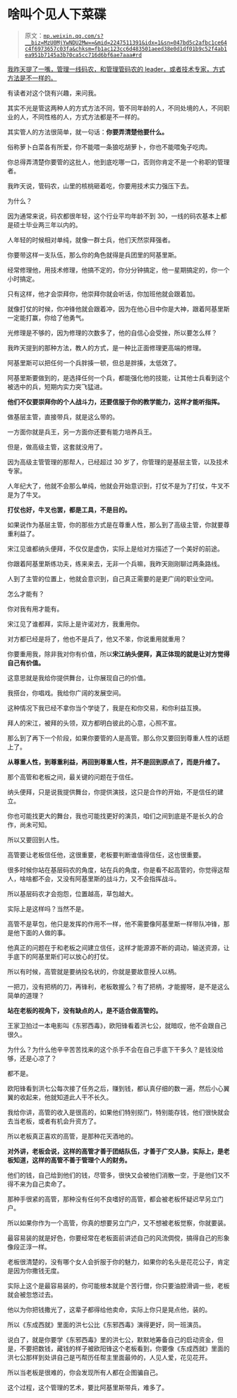 # 啥叫个见人下菜碟

> 原文：[`mp.weixin.qq.com/s?__biz=MzU0MjYwNDU2Mw==&mid=2247511391&idx=1&sn=047bd5c2afbc1ce64c4f6973657c03fa&chksm=fb1ac123cc6d483501aeed38e0d1df01b9c52f4ab1ea951b7145a3b70ca5cc716d6bf6ae7aaa#rd`](http://mp.weixin.qq.com/s?__biz=MzU0MjYwNDU2Mw==&mid=2247511391&idx=1&sn=047bd5c2afbc1ce64c4f6973657c03fa&chksm=fb1ac123cc6d483501aeed38e0d1df01b9c52f4ab1ea951b7145a3b70ca5cc716d6bf6ae7aaa#rd)

[我昨天提了一嘴，管理一线码农，和管理管码农的 leader，或者技术专家，方式方法是不一样的。](http://mp.weixin.qq.com/s?__biz=MzU0MjYwNDU2Mw==&mid=2247511360&idx=1&sn=653631e75e60e3e9abf30711027ea51e&chksm=fb1ac13ccc6d482a6fbd6efcf0d4e3036391c4a5fcfa007c7e4d5f2ca5072da1f20eee62388d&scene=21#wechat_redirect) 

有读者对这个饶有兴趣，来问我。

其实不光是管这两种人的方式方法不同，管不同年龄的人，不同处境的人，不同职业的人，不同性格的人，方式方法都是不一样的。

其实管人的方法很简单，就一句话：**你要弄清楚他要什么。**

俗称萝卜白菜各有所爱，你不能喂一条狼吃胡萝卜，你也不能喂兔子吃肉。

你总得弄清楚你要管的这批人，他到底吃哪一口，否则你肯定不是一个称职的管理者。

我昨天说，管码农，山里的核桃砸着吃，你要用技术实力强压下去。

为什么？

因为通常来说，码农都很年轻，这个行业平均年龄不到 30，一线的码农基本上都是硕士毕业两三年以内的。

人年轻的时候相对单纯，就像一群士兵，他们天然崇拜强者。

你要带这样一支队伍，那么你的角色就得是兵团里的阿基里斯。

经常修理他，用技术修理，他搞不定的，你分分钟搞定，他一星期搞定的，你一个小时搞定。

只有这样，他才会崇拜你，他崇拜你就会听话，你加班他就会跟着加。

就像打仗的时候，你冲锋他就会跟着冲，因为在他心目中你是大神，跟着阿基里斯一定能打赢，你给了他勇气。

光修理是不够的，因为修理的次数多了，他的自信心会受挫，所以要怎么样？

我昨天提到的那种方法，教人的方式，是一种比正面修理更高端的修理。

阿基里斯可以把任何一个兵胖揍一顿，但总是胖揍，太低效了。

阿基里斯要做到的，是选择任何一个兵，都能强化他的技能，让其他士兵看到这个被选中的兵，短期内实力突飞猛进。

**他们不仅要崇拜你的个人战斗力，还要信服于你的教学能力，这样才能听指挥。** 

做基层主管，直接带兵，就是这么带的。

一方面你就是兵王，另一方面你还要有能力培养兵王。

但是，做高级主管，这套就没用了。

因为高级主管管理的那帮人，已经超过 30 岁了，你管理的是基层主管，以及技术专家。

人年纪大了，他就不会那么单纯，他就会开始意识到，打仗不是为了打仗，牛叉不是为了牛叉。

**打仗也好，牛叉也罢，都是工具，不是目的。**

如果说作为基层主管，你的那些方式是在尊重人性，那么到了高级主管，你就要尊重利益了。

宋江见谁都纳头便拜，不仅仅是虚伪，实际上是给对方描述了一个美好的前途。

你跟着阿基里斯练功夫，练来来去，无非一个兵嘛，我昨天刚刚聊过两条路线。

人到了主管的位置上，他就会意识到，自己真正需要的是更广阔的职业空间。

怎么才能有？

你对我有用才能有。

宋江见了谁都拜，实际上是许诺对方，我重用你。

对方都已经是将了，他也不是兵了，他又不笨，你说重用就重用？

你要重用我，除非我对你有价值，所以**宋江纳头便拜，真正体现的就是让对方觉得自己有价值。**

这意思就是我给你提供舞台，让你展现自己的价值。

我搭台，你唱戏。我给你广阔的发展空间。

这种情况下我已经不拿你当个学徒了，我是在和你交易，和你利益互换。

拜人的宋江，被拜的头领，双方都明白彼此的心意，心照不宣。

那么到了再下一个阶段，如果你要管的人是高管。那么你又要回到尊重人性的话题上了。

**从尊重人性，到尊重利益，再回到尊重人性，并不是回到原点了，而是升维了。** 

那个高管和老板之间，最关键的问题在于信任。

纳头便拜，只是说我提供舞台，你提供演技，这只是合作的开始，不是信任的建立。

你也可能找更大的舞台，我也可能找更好的演员，咱们之间到底是不是长久的合作，尚未可知。

所以又要回到人性。

高管要让老板信任他，这很重要，老板要判断谁值得信任，这也很重要。

很多时候你站在基层码农的角度，站在兵的角度，你是看不起高管的，你觉得这帮人，啥啥都不会，又没有阿基里斯的战斗力，又不会指挥战斗。

所以基层码农才会抱怨，位置越高，草包越大。

实际上是这样吗？当然不是。

高管不是草包，他只是发挥的作用不一样，他不需要像阿基里斯一样带队冲锋，那是他下面的人做的事。

他真正的问题在于和老板之间建立信任，这样才能源源不断的调动，输送资源，让手底下的阿基里斯们可以放心的打仗。

所以有时候，高管就是要纳投名状的，你就是要故意授人以柄。

一把刀，没有把柄的刀，再锋利，老板敢握么？有了把柄，才能握呀，是不是这么简单的道理？

**站在老板的视角下，没有缺点的人，是不适合做高管的。**

王家卫拍过一本电影叫《东邪西毒》，欧阳锋看着洪七公，就暗叹，他不会跟自己很久。

为什么？为什么他辛辛苦苦找来的这个杀手不会在自己手底下干多久？是钱没给够，还是心凉了？

都不是。

欧阳锋看到洪七公每次接了任务之后，赚到钱，都认真仔细的数一遍，然后小心翼翼的收起来，他就知道此人干不长久。

我给你讲，高管的收入是很高的，如果他们特别抠门，特别能存钱，他们很快就会去当老板，或者有机会升资方了。

所以老板真正喜欢的高管，是那种花天酒地的。

**对外讲，老板会说，这样的高管才善于团结队伍，才善于广交人脉，实际上，是老板知道，这样的高管不善于管理个人的财务。** 

他们的钱，自己给到他们的钱，尽管多，很快又会被他们消散一空，于是他们又不得不来为自己卖命了。

那种手很紧的高管，那种没有任何不良嗜好的高管，都会被老板怀疑迟早另立门户。

所以如果你作为一个高管，你真的想要另立门户，又不想被老板觉察，你就要装。

最容易装的就是好色，你要经常在老板面前讲述自己的风流倜傥，搞得自己的形象像段正淳一样。

老板很清楚的，没有哪个女人会折服于你的魅力，如果你的名头是花花公子，肯定是因为你撒钱无度。

实际上这个是最容易装的，你可能根本就是个苦行僧，你只要油腔滑调一些，老板就会被忽悠过去。

他以为你把钱撒光了，这辈子都得给他卖命，实际上你只是晃点他，装的。

所以《东成西就》里面的洪七公比《东邪西毒》演得更好，同一班演员。

说白了，就是你要学《东邪西毒》里的洪七公，默默地筹备自己的启动资金，但是，不要把数钱，藏钱的样子被欧阳锋这个老板看到，你要像《东成西就》里面的洪七公那样到处讲自己是丐帮历任帮主里面最帅的，人见人爱，花见花开。

所以当老板是很难的，你会发现所有人都在企图骗自己。

这个过程，这个管理的艺术，要比阿基里斯带兵，难多了。